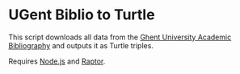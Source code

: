 # UGent Biblio to Turtle

This script downloads all data from the [Ghent University Academic Bibliography](https://biblio.ugent.be/)
and outputs it as Turtle triples.

Requires [Node.js](http://nodejs.org/) and [Raptor](http://librdf.org/raptor/rapper.html).
